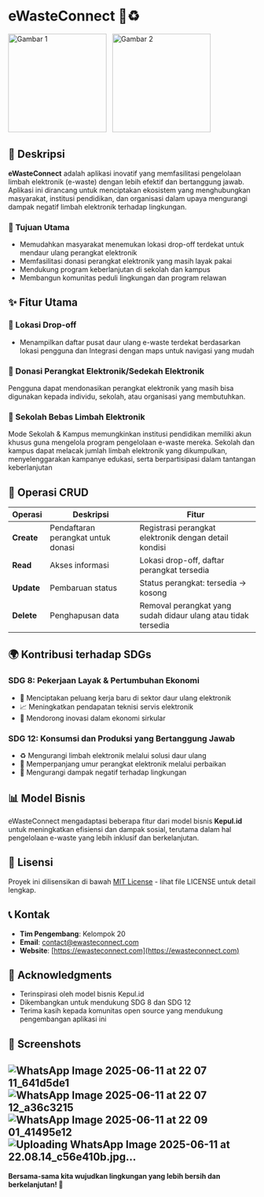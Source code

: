 # eWasteConnect 🔄♻️

<p float="left">
  <img src="https://github.com/user-attachments/assets/b053cc0b-d8fb-4fa7-b9c5-64fe300a2fa5" alt="Gambar 1" width="200"/>
  &nbsp;
  <img src="https://github.com/user-attachments/assets/8654e875-a28f-43b2-a910-4de40eb9b3f9" alt="Gambar 2" width="200"/>
</p>


## 📱 Deskripsi

**eWasteConnect** adalah aplikasi inovatif yang memfasilitasi pengelolaan limbah elektronik (e-waste) dengan lebih efektif dan bertanggung jawab. Aplikasi ini dirancang untuk menciptakan ekosistem yang menghubungkan masyarakat, institusi pendidikan, dan organisasi dalam upaya mengurangi dampak negatif limbah elektronik terhadap lingkungan.

### 🎯 Tujuan Utama
- Memudahkan masyarakat menemukan lokasi drop-off terdekat untuk mendaur ulang perangkat elektronik
- Memfasilitasi donasi perangkat elektronik yang masih layak pakai
- Mendukung program keberlanjutan di sekolah dan kampus
- Membangun komunitas peduli lingkungan dan program relawan

## ✨ Fitur Utama

### 📍 Lokasi Drop-off
- Menampilkan daftar pusat daur ulang e-waste terdekat berdasarkan
lokasi pengguna dan Integrasi dengan maps untuk navigasi yang mudah

### 💝 Donasi Perangkat Elektronik/Sedekah Elektronik
Pengguna dapat mendonasikan perangkat elektronik yang masih bisa digunakan kepada individu, sekolah, atau organisasi yang membutuhkan.

### 🏫 Sekolah Bebas Limbah Elektronik
Mode Sekolah & Kampus memungkinkan institusi pendidikan memiliki akun khusus guna mengelola program pengelolaan e-waste mereka. Sekolah dan kampus dapat melacak jumlah limbah elektronik yang dikumpulkan, menyelenggarakan kampanye edukasi, serta berpartisipasi dalam tantangan keberlanjutan

## 🔧 Operasi CRUD

| Operasi | Deskripsi | Fitur |
|---------|-----------|-------|
| **Create** | Pendaftaran perangkat untuk donasi | Registrasi perangkat elektronik dengan detail kondisi |
| **Read** | Akses informasi | Lokasi drop-off, daftar perangkat tersedia |
| **Update** | Pembaruan status | Status perangkat: tersedia → kosong |
| **Delete** | Penghapusan data | Removal perangkat yang sudah didaur ulang atau tidak tersedia |

## 🌍 Kontribusi terhadap SDGs

### SDG 8: Pekerjaan Layak & Pertumbuhan Ekonomi
- 💼 Menciptakan peluang kerja baru di sektor daur ulang elektronik
- 📈 Meningkatkan pendapatan teknisi servis elektronik
- 🚀 Mendorong inovasi dalam ekonomi sirkular

### SDG 12: Konsumsi dan Produksi yang Bertanggung Jawab
- ♻️ Mengurangi limbah elektronik melalui solusi daur ulang
- 🔧 Memperpanjang umur perangkat elektronik melalui perbaikan
- 🌱 Mengurangi dampak negatif terhadap lingkungan


## 📊 Model Bisnis

eWasteConnect mengadaptasi beberapa fitur dari model bisnis **Kepul.id** untuk meningkatkan efisiensi dan dampak sosial, terutama dalam hal pengelolaan e-waste yang lebih inklusif dan berkelanjutan.

## 📄 Lisensi

Proyek ini dilisensikan di bawah [MIT License](LICENSE) - lihat file LICENSE untuk detail lengkap.

## 📞 Kontak

- **Tim Pengembang**: Kelompok 20
- **Email**: contact@ewasteconnect.com
- **Website**: [https://ewasteconnect.com](https://ewasteconnect.com)

## 🙏 Acknowledgments

- Terinspirasi oleh model bisnis Kepul.id
- Dikembangkan untuk mendukung SDG 8 dan SDG 12
- Terima kasih kepada komunitas open source yang mendukung pengembangan aplikasi ini


## 📸 Screenshots
![WhatsApp Image 2025-06-11 at 22 07 11_641d5de1](https://github.com/user-attachments/assets/a4e427b3-a4a3-4c68-97dc-baf647767085)
![WhatsApp Image 2025-06-11 at 22 07 12_a36c3215](https://github.com/user-attachments/assets/7e117c2c-6d63-4404-b61d-d5c1d4b6810d)
![WhatsApp Image 2025-06-11 at 22 09 01_41495e12](https://github.com/user-attachments/assets/3455792d-9382-4b3e-9c67-4011691900e0)
![Uploading WhatsApp Image 2025-06-11 at 22.08.14_c56e410b.jpg…]()
---

**Bersama-sama kita wujudkan lingkungan yang lebih bersih dan berkelanjutan! 🌱**
